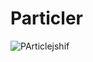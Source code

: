 # Particler

![PArticlejshif](https://user-images.githubusercontent.com/43961147/64486007-7ef31a80-d262-11e9-9c83-871c1d24e1c2.gif)
